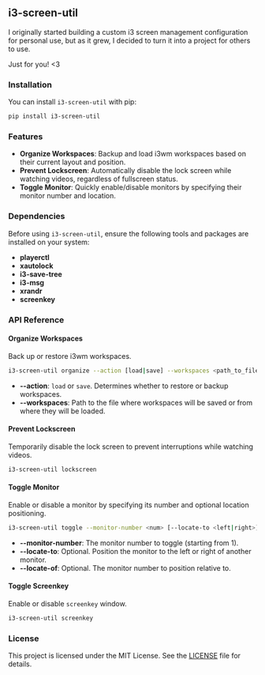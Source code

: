 ## i3-screen-util

I originally started building a custom i3 screen management configuration for personal use, but as it grew, I decided to turn it into a project for others to use.

Just for you! <3

### Installation

You can install `i3-screen-util` with pip:

```bash
pip install i3-screen-util
```

### Features

- **Organize Workspaces**: Backup and load i3wm workspaces based on their current layout and position.
- **Prevent Lockscreen**: Automatically disable the lock screen while watching videos, regardless of fullscreen status.
- **Toggle Monitor**: Quickly enable/disable monitors by specifying their monitor number and location.

### Dependencies

Before using `i3-screen-util`, ensure the following tools and packages are installed on your system:

- **playerctl**
- **xautolock**
- **i3-save-tree**
- **i3-msg**
- **xrandr**
- **screenkey**

### API Reference

#### Organize Workspaces

Back up or restore i3wm workspaces.

```bash
i3-screen-util organize --action [load|save] --workspaces <path_to_file>
```

- **--action**: `load` or `save`. Determines whether to restore or backup workspaces.
- **--workspaces**: Path to the file where workspaces will be saved or from where they will be loaded.

#### Prevent Lockscreen

Temporarily disable the lock screen to prevent interruptions while watching videos.

```bash
i3-screen-util lockscreen
```

#### Toggle Monitor

Enable or disable a monitor by specifying its number and optional location positioning.

```bash
i3-screen-util toggle --monitor-number <num> [--locate-to <left|right>] [--locate-of <monitor_number>]
```

- **--monitor-number**: The monitor number to toggle (starting from 1).
- **--locate-to**: Optional. Position the monitor to the left or right of another monitor.
- **--locate-of**: Optional. The monitor number to position relative to.

#### Toggle Screenkey

Enable or disable `screenkey` window.
```bash
i3-screen-util screenkey
```

### License

This project is licensed under the MIT License. See the [LICENSE](https://github.com/icanvardar/i3-screen-util/blob/main/LICENSE) file for details.

